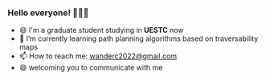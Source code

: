 ### Hello everyone! 👋👋👋

- 😄 I'm a graduate student studying in __UESTC__ now
- 🌱 I’m currently learning path planning algorithms based on traversability maps
- 📫 How to reach me: wanderc2022@gmail.com
- 😄 welcoming you to communicate with me 
